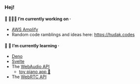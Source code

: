 ### Hej!

#### 🔭 🧑🏻‍💻 I’m currently working on ∙

- [AWS Amplify](https://aws.amazon.com/amplify/hosting)
- Random code ramblings and ideas here: <https://hudak.codes>

#### 🧠 🌱 I’m currently learning ∙

- [Deno](https://deno.land/)
- [Svelte](https://svelte.dev/)
- The [WebAudio API](https://developer.mozilla.org/en-US/docs/Web/API/Web_Audio_API)
  - [toy piano app 🎹](https://jonathanhudak.github.io/audio.hudak.land/)
- The [WebRTC API](https://developer.mozilla.org/en-US/docs/Web/API/WebRTC_API)
